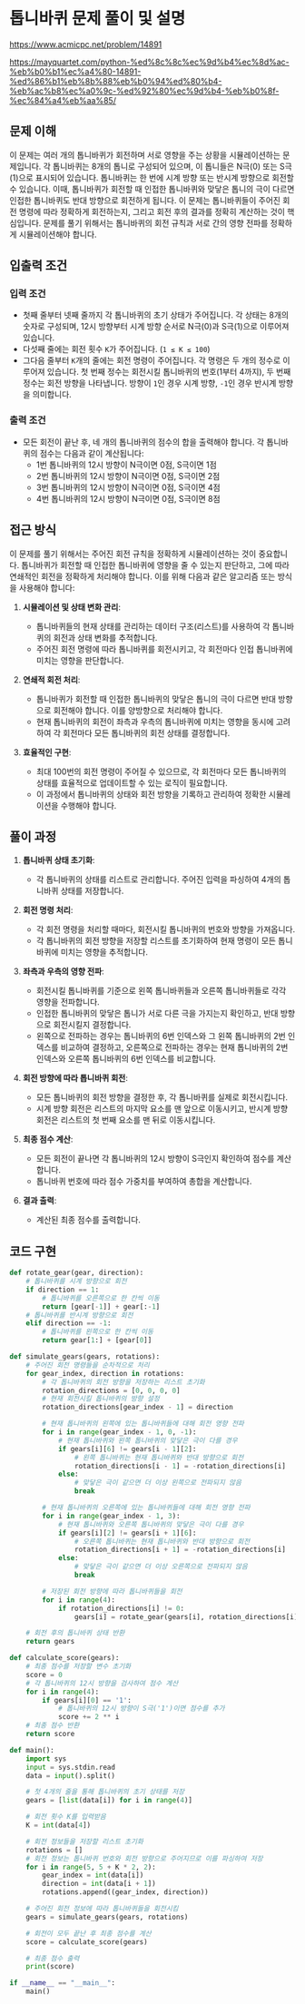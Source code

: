 # 톱니바퀴 문제 풀이 및 설명

https://www.acmicpc.net/problem/14891

https://mayquartet.com/python-%ed%8c%8c%ec%9d%b4%ec%8d%ac-%eb%b0%b1%ec%a4%80-14891-%ed%86%b1%eb%8b%88%eb%b0%94%ed%80%b4-%eb%ac%b8%ec%a0%9c-%ed%92%80%ec%9d%b4-%eb%b0%8f-%ec%84%a4%eb%aa%85/

## 문제 이해

이 문제는 여러 개의 톱니바퀴가 회전하며 서로 영향을 주는 상황을 시뮬레이션하는 문제입니다. 각 톱니바퀴는 8개의 톱니로 구성되어 있으며, 이 톱니들은 N극(0) 또는 S극(1)으로 표시되어 있습니다. 톱니바퀴는 한 번에 시계 방향 또는 반시계 방향으로 회전할 수 있습니다. 이때, 톱니바퀴가 회전할 때 인접한 톱니바퀴와 맞닿은 톱니의 극이 다르면 인접한 톱니바퀴도 반대 방향으로 회전하게 됩니다. 이 문제는 톱니바퀴들이 주어진 회전 명령에 따라 정확하게 회전하는지, 그리고 회전 후의 결과를 정확히 계산하는 것이 핵심입니다. 문제를 풀기 위해서는 톱니바퀴의 회전 규칙과 서로 간의 영향 전파를 정확하게 시뮬레이션해야 합니다.

## 입출력 조건

### 입력 조건

- 첫째 줄부터 넷째 줄까지 각 톱니바퀴의 초기 상태가 주어집니다. 각 상태는 8개의 숫자로 구성되며, 12시 방향부터 시계 방향 순서로 N극(0)과 S극(1)으로 이루어져 있습니다.
- 다섯째 줄에는 회전 횟수 `K`가 주어집니다. (`1 ≤ K ≤ 100`)
- 그다음 줄부터 `K`개의 줄에는 회전 명령이 주어집니다. 각 명령은 두 개의 정수로 이루어져 있습니다. 첫 번째 정수는 회전시킬 톱니바퀴의 번호(1부터 4까지), 두 번째 정수는 회전 방향을 나타냅니다. 방향이 `1`인 경우 시계 방향, `-1`인 경우 반시계 방향을 의미합니다.

### 출력 조건

- 모든 회전이 끝난 후, 네 개의 톱니바퀴의 점수의 합을 출력해야 합니다. 각 톱니바퀴의 점수는 다음과 같이 계산됩니다:
  - 1번 톱니바퀴의 12시 방향이 N극이면 0점, S극이면 1점
  - 2번 톱니바퀴의 12시 방향이 N극이면 0점, S극이면 2점
  - 3번 톱니바퀴의 12시 방향이 N극이면 0점, S극이면 4점
  - 4번 톱니바퀴의 12시 방향이 N극이면 0점, S극이면 8점

## 접근 방식

이 문제를 풀기 위해서는 주어진 회전 규칙을 정확하게 시뮬레이션하는 것이 중요합니다. 톱니바퀴가 회전할 때 인접한 톱니바퀴에 영향을 줄 수 있는지 판단하고, 그에 따라 연쇄적인 회전을 정확하게 처리해야 합니다. 이를 위해 다음과 같은 알고리즘 또는 방식을 사용해야 합니다:

1. **시뮬레이션 및 상태 변화 관리**:

   - 톱니바퀴들의 현재 상태를 관리하는 데이터 구조(리스트)를 사용하여 각 톱니바퀴의 회전과 상태 변화를 추적합니다.
   - 주어진 회전 명령에 따라 톱니바퀴를 회전시키고, 각 회전마다 인접 톱니바퀴에 미치는 영향을 판단합니다.

2. **연쇄적 회전 처리**:

   - 톱니바퀴가 회전할 때 인접한 톱니바퀴의 맞닿은 톱니의 극이 다르면 반대 방향으로 회전해야 합니다. 이를 양방향으로 처리해야 합니다.
   - 현재 톱니바퀴의 회전이 좌측과 우측의 톱니바퀴에 미치는 영향을 동시에 고려하여 각 회전마다 모든 톱니바퀴의 회전 상태를 결정합니다.

3. **효율적인 구현**:
   - 최대 100번의 회전 명령이 주어질 수 있으므로, 각 회전마다 모든 톱니바퀴의 상태를 효율적으로 업데이트할 수 있는 로직이 필요합니다.
   - 이 과정에서 톱니바퀴의 상태와 회전 방향을 기록하고 관리하여 정확한 시뮬레이션을 수행해야 합니다.

## 풀이 과정

1. **톱니바퀴 상태 초기화**:

   - 각 톱니바퀴의 상태를 리스트로 관리합니다. 주어진 입력을 파싱하여 4개의 톱니바퀴 상태를 저장합니다.

2. **회전 명령 처리**:

   - 각 회전 명령을 처리할 때마다, 회전시킬 톱니바퀴의 번호와 방향을 가져옵니다.
   - 각 톱니바퀴의 회전 방향을 저장할 리스트를 초기화하여 현재 명령이 모든 톱니바퀴에 미치는 영향을 추적합니다.

3. **좌측과 우측의 영향 전파**:

   - 회전시킬 톱니바퀴를 기준으로 왼쪽 톱니바퀴들과 오른쪽 톱니바퀴들로 각각 영향을 전파합니다.
   - 인접한 톱니바퀴의 맞닿은 톱니가 서로 다른 극을 가지는지 확인하고, 반대 방향으로 회전시킬지 결정합니다.
   - 왼쪽으로 전파하는 경우는 톱니바퀴의 6번 인덱스와 그 왼쪽 톱니바퀴의 2번 인덱스를 비교하여 결정하고, 오른쪽으로 전파하는 경우는 현재 톱니바퀴의 2번 인덱스와 오른쪽 톱니바퀴의 6번 인덱스를 비교합니다.

4. **회전 방향에 따라 톱니바퀴 회전**:

   - 모든 톱니바퀴의 회전 방향을 결정한 후, 각 톱니바퀴를 실제로 회전시킵니다.
   - 시계 방향 회전은 리스트의 마지막 요소를 맨 앞으로 이동시키고, 반시계 방향 회전은 리스트의 첫 번째 요소를 맨 뒤로 이동시킵니다.

5. **최종 점수 계산**:

   - 모든 회전이 끝나면 각 톱니바퀴의 12시 방향이 S극인지 확인하여 점수를 계산합니다.
   - 톱니바퀴 번호에 따라 점수 가중치를 부여하여 총합을 계산합니다.

6. **결과 출력**:
   - 계산된 최종 점수를 출력합니다.

## 코드 구현

```python
def rotate_gear(gear, direction):
    # 톱니바퀴를 시계 방향으로 회전
    if direction == 1:
        # 톱니바퀴를 오른쪽으로 한 칸씩 이동
        return [gear[-1]] + gear[:-1]
    # 톱니바퀴를 반시계 방향으로 회전
    elif direction == -1:
        # 톱니바퀴를 왼쪽으로 한 칸씩 이동
        return gear[1:] + [gear[0]]

def simulate_gears(gears, rotations):
    # 주어진 회전 명령들을 순차적으로 처리
    for gear_index, direction in rotations:
        # 각 톱니바퀴의 회전 방향을 저장하는 리스트 초기화
        rotation_directions = [0, 0, 0, 0]
        # 현재 회전시킬 톱니바퀴의 방향 설정
        rotation_directions[gear_index - 1] = direction

        # 현재 톱니바퀴의 왼쪽에 있는 톱니바퀴들에 대해 회전 영향 전파
        for i in range(gear_index - 1, 0, -1):
            # 현재 톱니바퀴와 왼쪽 톱니바퀴의 맞닿은 극이 다를 경우
            if gears[i][6] != gears[i - 1][2]:
                # 왼쪽 톱니바퀴는 현재 톱니바퀴와 반대 방향으로 회전
                rotation_directions[i - 1] = -rotation_directions[i]
            else:
                # 맞닿은 극이 같으면 더 이상 왼쪽으로 전파되지 않음
                break

        # 현재 톱니바퀴의 오른쪽에 있는 톱니바퀴들에 대해 회전 영향 전파
        for i in range(gear_index - 1, 3):
            # 현재 톱니바퀴와 오른쪽 톱니바퀴의 맞닿은 극이 다를 경우
            if gears[i][2] != gears[i + 1][6]:
                # 오른쪽 톱니바퀴는 현재 톱니바퀴와 반대 방향으로 회전
                rotation_directions[i + 1] = -rotation_directions[i]
            else:
                # 맞닿은 극이 같으면 더 이상 오른쪽으로 전파되지 않음
                break

        # 저장된 회전 방향에 따라 톱니바퀴들을 회전
        for i in range(4):
            if rotation_directions[i] != 0:
                gears[i] = rotate_gear(gears[i], rotation_directions[i])

    # 회전 후의 톱니바퀴 상태 반환
    return gears

def calculate_score(gears):
    # 최종 점수를 저장할 변수 초기화
    score = 0
    # 각 톱니바퀴의 12시 방향을 검사하여 점수 계산
    for i in range(4):
        if gears[i][0] == '1':
            # 톱니바퀴의 12시 방향이 S극('1')이면 점수를 추가
            score += 2 ** i
    # 최종 점수 반환
    return score

def main():
    import sys
    input = sys.stdin.read
    data = input().split()

    # 첫 4개의 줄을 통해 톱니바퀴의 초기 상태를 저장
    gears = [list(data[i]) for i in range(4)]

    # 회전 횟수 K를 입력받음
    K = int(data[4])

    # 회전 정보들을 저장할 리스트 초기화
    rotations = []
    # 회전 정보는 톱니바퀴 번호와 회전 방향으로 주어지므로 이를 파싱하여 저장
    for i in range(5, 5 + K * 2, 2):
        gear_index = int(data[i])
        direction = int(data[i + 1])
        rotations.append((gear_index, direction))

    # 주어진 회전 정보에 따라 톱니바퀴들을 회전시킴
    gears = simulate_gears(gears, rotations)

    # 회전이 모두 끝난 후 최종 점수를 계산
    score = calculate_score(gears)

    # 최종 점수 출력
    print(score)

if __name__ == "__main__":
    main()
```
